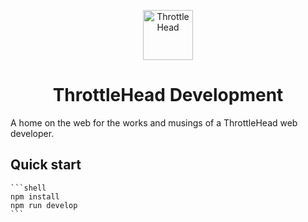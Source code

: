 <p align="center">
  <a href="https://www.throttlehead.dev">
    <img alt="ThrottleHead" src="https://throttlehead.dev/icons/icon-96x96.png" width="80" />
  </a>
</p>
<h1 align="center">
  ThrottleHead Development
</h1>

A home on the web for the works and musings of a ThrottleHead web developer.

## Quick start

    ```shell
    npm install
    npm run develop
    ```
